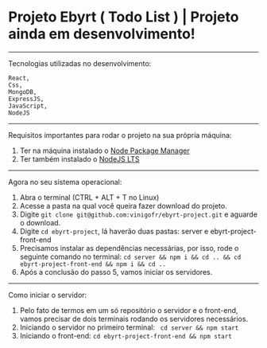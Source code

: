 # Projeto Ebyrt ( Todo List ) | Projeto ainda em desenvolvimento!


------------

Tecnologias utilizadas no desenvolvimento:
```
React,
Css,
MongoDB,
ExpressJS,
JavaScript,
NodeJS
```

------------


Requisitos importantes para rodar o projeto na sua própria máquina:
1. Ter na máquina instalado o [Node Package Manager](https://docs.npmjs.com/cli/v7/commands/npm-install "Node Package Manager")
2. Ter também instalado o [NodeJS LTS](https://nodejs.org/en/download/ "NodeJS LTS")


------------

Agora no seu sistema operacional:
1. Abra o terminal (CTRL + ALT + T no Linux)
2. Acesse a pasta na qual você queira fazer download do projeto.
3. Digite `git clone git@github.com:vinigofr/ebyrt-project.git` e aguarde o download.
4. Digite `cd ebyrt-project`, lá haverão duas pastas: server  e ebyrt-project-front-end
5. Precisamos instalar as dependências necessárias, por isso, rode o seguinte comando no terminal: `cd server && npm i && cd .. && cd ebyrt-project-front-end && npm i && cd ..`
6. Após a conclusão do passo 5, vamos iniciar os servidores.

------------

Como iniciar o servidor:
1. Pelo fato de termos em um só repositório o servidor e o front-end, vamos precisar de dois terminais rodando os servidores necessários.
2. Iniciando o servidor no primeiro terminal: ` cd server && npm start`
3. Iniciando o front-end: `cd ebyrt-project-front-end && npm start`


